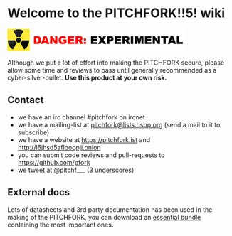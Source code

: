 # Welcome to the PITCHFORK!!5! wiki

![experimental](img/experimental.png)

Although we put a lot of effort into making the PITCHFORK secure,
please allow some time and reviews to pass until generally recommended
as a cyber-silver-bullet. **Use this product at your own risk.**

## Contact

- we have an irc channel #pitchfork on ircnet
- we have a mailing-list at pitchfork@lists.hsbp.org (send a mail to it to subscribe)
- we have a website at https://pitchfork.ist and http://l6jhsd5aflooopjj.onion
- you can submit code reviews and pull-requests to https://github.com/pfork
- we tweet at @pitchf___ (3 underscores)

## External docs

Lots of datasheets and 3rd party documentation has been used in the
making of the PITCHFORK, you can download
an [essential bundle](/3rd-party-docs.zip) containing the most
important ones.
